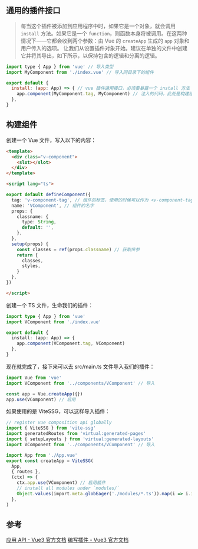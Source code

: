## 通用的插件接口
> 每当这个插件被添加到应用程序中时，如果它是一个对象，就会调用 `install` 方法。如果它是一个 `function`，则函数本身将被调用。在这两种情况下——它都会收到两个参数：由 Vue 的 `createApp` 生成的 `app` 对象和用户传入的选项。
> 让我们从设置插件对象开始。建议在单独的文件中创建它并将其导出，如下所示，以保持包含的逻辑和分离的逻辑。

```JavaScript
import type { App } from 'vue' // 导入类型
import MyComponent from './index.vue' // 导入同目录下的组件

export default {
  install: (app: App) => { // vue 插件通用接口，必须要暴露一个 install 方法
    app.component(MyComponent.tag, MyComponent) // 注入的代码，此处是构建组件
  },
}
```

## 构建组件

创建一个 Vue 文件，写入以下的内容：

```html
<template>
  <div class="v-component">
    <slot></slot>
  </div>
</template>

<script lang="ts">
```
```typescript
export default defineComponent({
  tag: 'v-component-tag', // 组件的标签，使用的时候可以作为 <v-component-tag> 来调用
  name: 'VComponent', // 组件的名字
  props: {
    classname: {
      type: String,
      default: '',
    },
  },
  setup(props) {
    const classes = ref(props.classname) // 获取传参
    return {
      classes,
      styles,
    }
  },
})
```
```html
</script>
```

创建一个 TS 文件，生命我们的插件：

```typescript
import type { App } from 'vue'
import VComponent from './index.vue'

export default {
  install: (app: App) => {
    app.component(VComponent.tag, VComponent)
  },
}
```

现在就完成了，接下来可以去 src/main.ts 文件导入我们的插件：

```typescript
import Vue from 'vue'
import VComponent from '../components/VComponent' // 导入

const app = Vue.createApp({})
app.use(VComponent) // 启用
```

如果使用的是 ViteSSG，可以这样导入插件：

```typescript
// register vue composition api globally
import { ViteSSG } from 'vite-ssg'
import generatedRoutes from 'virtual:generated-pages'
import { setupLayouts } from 'virtual:generated-layouts'
import VComponent from '../components/VComponent' // 导入

import App from './App.vue'
export const createApp = ViteSSG(
  App,
  { routes },
  (ctx) => {
    ctx.app.use(VComponent) // 启用插件
    // install all modules under `modules/`
    Object.values(import.meta.globEager('./modules/*.ts')).map(i => i.install?.(ctx))
  },
)
```



## 参考

[应用 API - Vue3 官方文档](https://v3.cn.vuejs.org/api/application-api.html#directive)
[编写插件 - Vue3 官方文档](https://v3.cn.vuejs.org/guide/plugins.html#%E7%BC%96%E5%86%99%E6%8F%92%E4%BB%B6)
